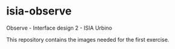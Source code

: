 # isia-observe

Observe - Interface design 2 - ISIA Urbino

This repository contains the images needed for the first exercise.
